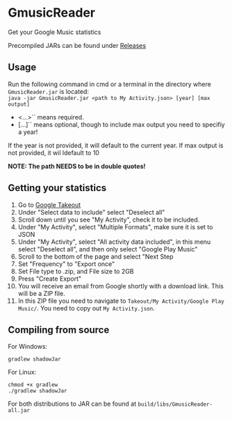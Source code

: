 # GmusicReader
Get your Google Music statistics

Precompiled JARs can be found under [Releases](https://github.com/TheDutchMC/GmusicReader/releases) 

## Usage
Run the following command in cmd or a terminal in the directory where ``GmusicReader.jar`` is located:  
``java -jar GmusicReader.jar <path to My Activity.json> [year] [max output]``

- <...>`` means required.
- [...]`` means optional, though to include max output you need to specifiy a year!

If the year is not provided, it will default to the current year.
If max output is not provided, it wil ldefault to 10

**NOTE: The path NEEDS to be in double quotes!**

## Getting your statistics
1. Go to [Google Takeout](https://takeout.google.com/settings/takeout)
2. Under "Select data to include" select "Deselect all"
3. Scroll down until you see "My Activity", check it to be included.
4. Under "My Activity", select "Multiple Formats", make sure it is set to JSON
5. Under "My Activity", select "All activity data included", in this menu select "Deselect all", and then only select "Google Play Music"
6. Scroll to the bottom of the page and select "Next Step
7. Set "Frequency" to "Export once"
8. Set File type to .zip, and File size to 2GB
9. Press "Create Export"
10. You will receive an email from Google shortly with a download link. This will be a ZIP file.
11. In this ZIP file you need to navigate to ``Takeout/My Activity/Google Play Music/``. You need to copy out ``My Activity.json``.

## Compiling from source
For Windows:
```
gradlew shadowJar
```

For Linux:
```
chmod +x gradlew
./gradlew shadowJar
```

For both distributions to JAR can be found at ``build/libs/GmusicReader-all.jar``
